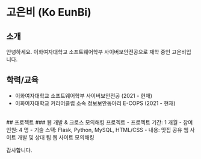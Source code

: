 # 고은비 (Ko EunBi)

## 소개
안녕하세요. 이화여자대학교 소프트웨어학부 사이버보안전공으로 재학 중인 고은비입니다.

## 학력/교육
- 이화여자대학교 소프트웨어학부 사이버보안전공 (2021 - 현재)
- 이화여자대학교 커리어클럽 소속 정보보안동아리 E-COPS (2021 - 현재)

<br>
## 프로젝트
### 웹 개발 & 크로스 모의해킹 프로젝트
- 프로젝트 기간: 1 개월
- 참여 인원: 4 명
- 기술 스택: Flask, Python, MySQL, HTML/CSS
- 내용: 맛집 공유 웹 사이트 개발 및 상대 팀 웹 사이트 모의해킹

감사합니다.
